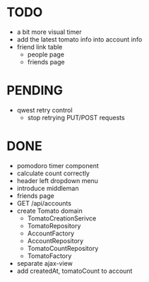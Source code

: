 # TODO
- a bit more visual timer
- add the latest tomato info into account info
- friend link table
  - people page
  - friends page

# PENDING
- qwest retry control
  - stop retrying PUT/POST requests

# DONE
- pomodoro timer component
- calculate count correctly
- header left dropdown menu
- introduce middleman
- friends page
- GET /api/accounts
- create Tomato domain
  - TomatoCreationSerivce
  - TomatoRepository
  - AccountFactory
  - AccountRepository
  - TomatoCountRepository
  - TomatoFactory
- separate ajax-view
- add createdAt, tomatoCount to account
